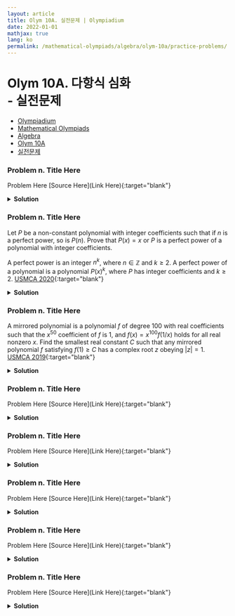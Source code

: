 ```yaml
---
layout: article
title: Olym 10A. 실전문제 | Olympiadium
date: 2022-01-01
mathjax: true
lang: ko
permalink: /mathematical-olympiads/algebra/olym-10a/practice-problems/
---
```

# Olym 10A. 다항식 심화  <br> <ssup> - 실전문제</ssup>

<ul class="breadcrumb">
	<li><a href="{{ site.url }}">Olympiadium</a></li> 
	<li><a href="{{ site.url }}mathematical-olympiads/">Mathematical Olympiads</a></li> 
	<li><a href="{{ site.url }}mathematical-olympiads/algebra/">Algebra</a></li> 
	<li><a href="{{ site.url }}mathematical-olympiads/algebra/olym-10a/">Olym 10A</a></li> 
	<li><a href="{{ site.url }}mathematical-olympiads/algebra/olym-10a/practice-problems/">실전문제</a></li>
</ul>

### Problem n. Title Here
<blueboard> Problem Here </blueboard>
[Source Here](Link Here){:target="blank"}
<pinkborder><details>
<summary><b>Solution</b></summary>
Solution Here. 
</details></pinkborder>


### Problem n. Title Here
<blueboard> Let $P$ be a non-constant polynomial with integer coefficients such that if $n$ is a perfect power, so is $P(n)$. Prove that $P(x) = x$ or $P$ is a perfect power of a polynomial with integer coefficients.

A perfect power is an integer $n^k$, where $n \in \mathbb Z$ and $k \ge 2$. A perfect power of a polynomial is a polynomial $P(x)^k$, where $P$ has integer coefficients and $k \ge 2$. </blueboard>
[USMCA 2020](https://artofproblemsolving.com/community/c833908h2097762){:target="blank"}
<pinkborder><details>
<summary><b>Solution</b></summary>
Solution Here. 
</details></pinkborder>

### Problem n. Title Here
<blueboard> A mirrored polynomial is a polynomial $f$ of degree $100$ with real coefficients such that the $x^{50}$ coefficient of $f$ is $1$, and $f(x) = x^{100} f(1/x)$ holds for all real nonzero $x$. Find the smallest real constant $C$ such that any mirrored polynomial $f$ satisfying $f(1) \ge C$ has a complex root $z$ obeying $|z| = 1$. </blueboard>
[USMCA 2019](https://artofproblemsolving.com/community/c833908h1834607){:target="blank"}
<pinkborder><details>
<summary><b>Solution</b></summary>
Solution Here. 
</details></pinkborder>

### Problem n. Title Here
<blueboard> Problem Here </blueboard>
[Source Here](Link Here){:target="blank"}
<pinkborder><details>
<summary><b>Solution</b></summary>
Solution Here. 
</details></pinkborder>

### Problem n. Title Here
<blueboard> Problem Here </blueboard>
[Source Here](Link Here){:target="blank"}
<pinkborder><details>
<summary><b>Solution</b></summary>
Solution Here. 
</details></pinkborder>

### Problem n. Title Here
<blueboard> Problem Here </blueboard>
[Source Here](Link Here){:target="blank"}
<pinkborder><details>
<summary><b>Solution</b></summary>
Solution Here. 
</details></pinkborder>

### Problem n. Title Here
<blueboard> Problem Here </blueboard>
[Source Here](Link Here){:target="blank"}
<pinkborder><details>
<summary><b>Solution</b></summary>
Solution Here. 
</details></pinkborder>

### Problem n. Title Here
<blueboard> Problem Here </blueboard>
[Source Here](Link Here){:target="blank"}
<pinkborder><details>
<summary><b>Solution</b></summary>
Solution Here. 
</details></pinkborder>
